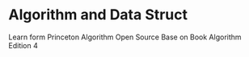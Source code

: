 # Algorithm and Data Struct
Learn form Princeton Algorithm Open Source Base on Book Algorithm Edition 4
